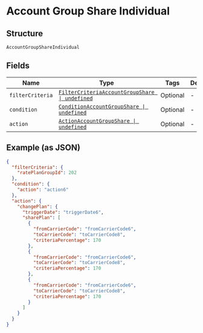 
# Account Group Share Individual

## Structure

`AccountGroupShareIndividual`

## Fields

| Name | Type | Tags | Description |
|  --- | --- | --- | --- |
| `filterCriteria` | [`FilterCriteriaAccountGroupShare \| undefined`](../../doc/models/filter-criteria-account-group-share.md) | Optional | - |
| `condition` | [`ConditionAccountGroupShare \| undefined`](../../doc/models/condition-account-group-share.md) | Optional | - |
| `action` | [`ActionAccountGroupShare \| undefined`](../../doc/models/action-account-group-share.md) | Optional | - |

## Example (as JSON)

```json
{
  "filterCriteria": {
    "ratePlanGroupId": 202
  },
  "condition": {
    "action": "action6"
  },
  "action": {
    "changePlan": {
      "triggerDate": "triggerDate6",
      "sharePlan": [
        {
          "fromCarrierCode": "fromCarrierCode6",
          "toCarrierCode": "toCarrierCode8",
          "criteriaPercentage": 170
        },
        {
          "fromCarrierCode": "fromCarrierCode6",
          "toCarrierCode": "toCarrierCode8",
          "criteriaPercentage": 170
        },
        {
          "fromCarrierCode": "fromCarrierCode6",
          "toCarrierCode": "toCarrierCode8",
          "criteriaPercentage": 170
        }
      ]
    }
  }
}
```

